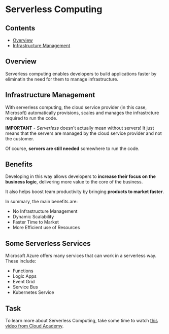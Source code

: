# Serverless Computing

<!--TOC_START-->
## Contents
- [Overview](#overview)
- [Infrastructure Management](#infrastructure-management)

<!--TOC_END-->
## Overview

Serverless computing enables developers to build applications faster by eliminatin the need for them to manage infrastructure.

## Infrastructure Management

With serverless computing, the cloud service provider (in this case, Microsoft) automatically provisions, scales and manages the infrastrcture required to run the code.

**IMPORTANT** - *Serverless* doesn't actually mean without servers! It just means that the servers are managed by the cloud service provider and not the customer.

Of course, **servers are still needed** somewhere to run the code.

## Benefits

Developing in this way allows developers to **increase their focus on the business logic**, delivering more value to the core of the business.

It also helps boost team productivity by bringing **products to market faster**.

In summary, the main benefits are:

* No Infrastructure Management
* Dynamic Scalability
* Faster Time to Market
* More Efficient use of Resources

## Some Serverless Services

Microsoft Azure offers many services that can work in a serverless way. These include:

* Functions
* Logic Apps
* Event Grid
* Service Bus
* Kubernetes Service

## Task

To learn more about Serverless Computing, take some time to watch [this video from Cloud Academy](https://www.youtube.com/watch?v=t1cOeYs2oUM).